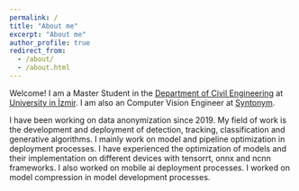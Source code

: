 ```yaml
---
permalink: /
title: "About me"
excerpt: "About me"
author_profile: true
redirect_from: 
  - /about/
  - /about.html
---
```


Welcome! I am a Master Student in the [Department of Civil Engineering](https://insaat.ege.edu.tr/) at
[University in İzmir](https://ege.edu.tr/tr-0/anasayfa.html). I am also an
Computer Vision Engineer at
[Syntonym](https://syntonym.com/).

I have been working on data anonymization since 2019. My field of work is the development and deployment of detection, tracking, classification and generative algorithms. I mainly work on model and pipeline optimization in deployment processes. I have experienced the optimization of models and their implementation on different devices with tensorrt, onnx and ncnn frameworks. I also worked on mobile ai deployment processes. I worked on model compression in model development processes.
